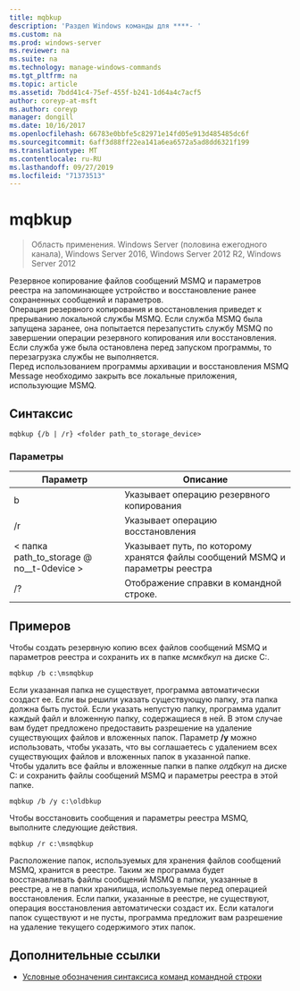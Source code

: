 ```yaml
---
title: mqbkup
description: 'Раздел Windows команды для ****- '
ms.custom: na
ms.prod: windows-server
ms.reviewer: na
ms.suite: na
ms.technology: manage-windows-commands
ms.tgt_pltfrm: na
ms.topic: article
ms.assetid: 7bdd41c4-75ef-455f-b241-1d64a4c7acf5
author: coreyp-at-msft
ms.author: coreyp
manager: dongill
ms.date: 10/16/2017
ms.openlocfilehash: 66783e0bbfe5c82971e14fd05e913d485485dc6f
ms.sourcegitcommit: 6aff3d88ff22ea141a6ea6572a5ad8dd6321f199
ms.translationtype: MT
ms.contentlocale: ru-RU
ms.lasthandoff: 09/27/2019
ms.locfileid: "71373513"
---
```

# <a name="mqbkup"></a>mqbkup

>Область применения. Windows Server (половина ежегодного канала), Windows Server 2016, Windows Server 2012 R2, Windows Server 2012

Резервное копирование файлов сообщений MSMQ и параметров реестра на запоминающее устройство и восстановление ранее сохраненных сообщений и параметров.   
Операция резервного копирования и восстановления приведет к прерыванию локальной службы MSMQ. Если служба MSMQ была запущена заранее, она попытается перезапустить службу MSMQ по завершении операции резервного копирования или восстановления. Если служба уже была остановлена перед запуском программы, то перезагрузка службы не выполняется.  
Перед использованием программы архивации и восстановления MSMQ Message необходимо закрыть все локальные приложения, использующие MSMQ.  
## <a name="syntax"></a>Синтаксис  
```  
mqbkup {/b | /r} <folder path_to_storage_device>  
```  
### <a name="parameters"></a>Параметры  
|Параметр|Описание|  
|-------|--------|  
|b|Указывает операцию резервного копирования|  
|/r|Указывает операцию восстановления|  
|< папка path_to_storage @ no__t-0device >|Указывает путь, по которому хранятся файлы сообщений MSMQ и параметры реестра|  
|/?|Отображение справки в командной строке.|  
## <a name="BKMK_Examples"></a>Примеров  
Чтобы создать резервную копию всех файлов сообщений MSMQ и параметров реестра и сохранить их в папке *мсмкбкуп* на диске C:.  
```  
mqbkup /b c:\msmqbkup  
```  
Если указанная папка не существует, программа автоматически создаст ее. Если вы решили указать существующую папку, эта папка должна быть пустой. Если указать непустую папку, программа удалит каждый файл и вложенную папку, содержащиеся в ней. В этом случае вам будет предложено предоставить разрешение на удаление существующих файлов и вложенных папок. Параметр **/y** можно использовать, чтобы указать, что вы соглашаетесь с удалением всех существующих файлов и вложенных папок в указанной папке.  
Чтобы удалить все файлы и вложенные папки в папке *олдбкуп* на диске C: и сохранить файлы сообщений MSMQ и параметры реестра в этой папке.  
```  
mqbkup /b /y c:\oldbkup  
```  
Чтобы восстановить сообщения и параметры реестра MSMQ, выполните следующие действия.  
```  
mqbkup /r c:\msmqbkup  
```  
Расположение папок, используемых для хранения файлов сообщений MSMQ, хранится в реестре. Таким же программа будет восстанавливать файлы сообщений MSMQ в папки, указанные в реестре, а не в папки хранилища, используемые перед операцией восстановления. Если папки, указанные в реестре, не существуют, операция восстановления автоматически создаст их. Если каталоги папок существуют и не пусты, программа предложит вам разрешение на удаление текущего содержимого этих папок.  
## <a name="additional-references"></a>Дополнительные ссылки  
-   [Условные обозначения синтаксиса команд командной строки](command-line-syntax-key.md)  
